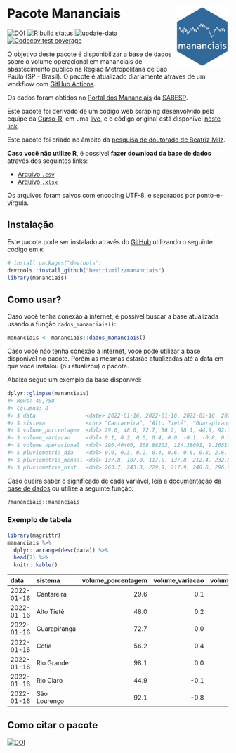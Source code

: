 
<!-- README.md is generated from README.Rmd. Please edit that file -->

# Pacote Mananciais <img src="man/figures/hexlogo.png" align="right" width = "120px"/>

<!-- badges: start -->

[![DOI](https://zenodo.org/badge/DOI/10.5281/zenodo.4733056.svg)](https://doi.org/10.5281/zenodo.4733056)
[![R build
status](https://github.com/beatrizmilz/mananciais/workflows/R-CMD-check/badge.svg)](https://github.com/beatrizmilz/mananciais/actions)
[![update-data](https://github.com/beatrizmilz/mananciais/actions/workflows/2-update_data.yaml/badge.svg)](https://github.com/beatrizmilz/mananciais/actions/workflows/2-update_data.yaml)
[![Codecov test
coverage](https://codecov.io/gh/beatrizmilz/mananciais/branch/master/graph/badge.svg)](https://codecov.io/gh/beatrizmilz/mananciais?branch=master)
<!-- badges: end -->

O objetivo deste pacote é disponibilizar a base de dados sobre o volume
operacional em mananciais de abastecimento público na Região
Metropolitana de São Paulo (SP - Brasil). O pacote é atualizado
diariamente através de um workflow com [GitHub
Actions](https://github.com/beatrizmilz/mananciais/actions).

Os dados foram obtidos no [Portal dos
Mananciais](http://mananciais.sabesp.com.br/Situacao) da
[SABESP](http://site.sabesp.com.br/site/Default.aspx).

Este pacote foi derivado de um código web scraping desenvolvido pela
equipe da [Curso-R](https://www.curso-r.com/), em uma
[live](https://youtu.be/jvZIxrMmOcQ), e o código original está
disponível [neste
link](https://github.com/curso-r/lives/blob/master/drafts/20200730_scraper_sabesp.R).

Este pacote foi criado no âmbito da [pesquisa de doutorado de Beatriz
Milz](https://beatrizmilz.github.io/tese/).

**Caso você não utilize R**, é possível **fazer download da base de
dados** através dos seguintes links:

  - [Arquivo
    `.csv`](https://github.com/beatrizmilz/mananciais/raw/master/inst/extdata/mananciais.csv)
  - [Arquivo
    `.xlsx`](https://github.com/beatrizmilz/mananciais/blob/master/inst/extdata/mananciais.xlsx?raw=true)

Os arquivos foram salvos com encoding UTF-8, e separados por
ponto-e-vírgula.

## Instalação

Este pacote pode ser instalado através do [GitHub](https://github.com/)
utilizando o seguinte código em `R`:

``` r
# install.packages("devtools")
devtools::install_github("beatrizmilz/mananciais")
library(mananciais)
```

## Como usar?

Caso você tenha conexão à internet, é possível buscar a base atualizada
usando a função `dados_mananciais()`:

``` r
mananciais <- mananciais::dados_mananciais() 
```

Caso você não tenha conexão à internet, você pode utilizar a base
disponível no pacote. Porém as mesmas estarão atualizadas até a data em
que você instalou (ou atualizou) o pacote.

Abaixo segue um exemplo da base disponível:

``` r
dplyr::glimpse(mananciais)
#> Rows: 49,758
#> Columns: 8
#> $ data                <date> 2022-01-16, 2022-01-16, 2022-01-16, 2022-01-16, 2…
#> $ sistema             <chr> "Cantareira", "Alto Tietê", "Guarapiranga", "Cotia…
#> $ volume_porcentagem  <dbl> 29.6, 48.0, 72.7, 56.2, 98.1, 44.9, 92.1, 29.5, 47…
#> $ volume_variacao     <dbl> 0.1, 0.2, 0.0, 0.4, 0.0, -0.1, -0.8, 0.3, 0.3, 0.0…
#> $ volume_operacional  <dbl> 290.40400, 268.88202, 124.38091, 9.26516, 110.0956…
#> $ pluviometria_dia    <dbl> 0.0, 0.3, 0.2, 0.4, 0.6, 0.6, 0.8, 2.6, 0.0, 0.0, …
#> $ pluviometria_mensal <dbl> 137.8, 107.0, 117.8, 137.8, 212.4, 232.8, 213.0, 1…
#> $ pluviometria_hist   <dbl> 263.7, 243.3, 229.9, 217.9, 248.6, 296.9, 273.1, 2…
```

Caso queira saber o significado de cada variável, leia a [documentação
da base de
dados](https://beatrizmilz.github.io/mananciais/reference/mananciais.html)
ou utilize a seguinte função:

``` r
?mananciais::mananciais
```

### Exemplo de tabela

``` r
library(magrittr)
mananciais %>% 
  dplyr::arrange(desc(data)) %>% 
  head(7) %>%
  knitr::kable()
```

| data       | sistema      | volume\_porcentagem | volume\_variacao | volume\_operacional | pluviometria\_dia | pluviometria\_mensal | pluviometria\_hist |
| :--------- | :----------- | ------------------: | ---------------: | ------------------: | ----------------: | -------------------: | -----------------: |
| 2022-01-16 | Cantareira   |                29.6 |              0.1 |           290.40400 |               0.0 |                137.8 |              263.7 |
| 2022-01-16 | Alto Tietê   |                48.0 |              0.2 |           268.88202 |               0.3 |                107.0 |              243.3 |
| 2022-01-16 | Guarapiranga |                72.7 |              0.0 |           124.38091 |               0.2 |                117.8 |              229.9 |
| 2022-01-16 | Cotia        |                56.2 |              0.4 |             9.26516 |               0.4 |                137.8 |              217.9 |
| 2022-01-16 | Rio Grande   |                98.1 |              0.0 |           110.09562 |               0.6 |                212.4 |              248.6 |
| 2022-01-16 | Rio Claro    |                44.9 |            \-0.1 |             6.13423 |               0.6 |                232.8 |              296.9 |
| 2022-01-16 | São Lourenço |                92.1 |            \-0.8 |            81.82091 |               0.8 |                213.0 |              273.1 |

## Como citar o pacote

[![DOI](https://zenodo.org/badge/DOI/10.5281/zenodo.4733056.svg)](https://doi.org/10.5281/zenodo.4733056)
